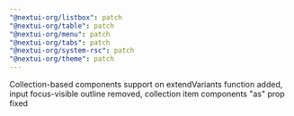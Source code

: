 ```yaml
---
"@nextui-org/listbox": patch
"@nextui-org/table": patch
"@nextui-org/menu": patch
"@nextui-org/tabs": patch
"@nextui-org/system-rsc": patch
"@nextui-org/theme": patch
---
```


Collection-based components support on extendVariants function added, input focus-visible outline removed, collection item components "as" prop fixed
